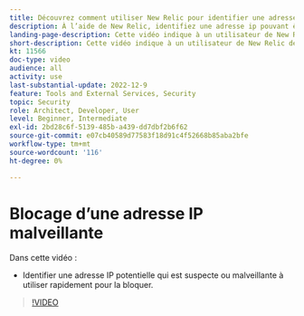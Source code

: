 ```yaml
---
title: Découvrez comment utiliser New Relic pour identifier une adresse IP à bloquer.
description: À l’aide de New Relic, identifiez une adresse ip pouvant être malveillante par nature.  Une fois l’adresse IP déterminée, elle est utilisée dans Fastly pour l’empêcher d’accéder à l’application.
landing-page-description: Cette vidéo indique à un utilisateur de New Relic de trouver les adresses IP potentielles qui doivent être bloquées pour accéder au site.
short-description: Cette vidéo indique à un utilisateur de New Relic de trouver les adresses IP potentielles qui doivent être bloquées pour accéder au site.
kt: 11566
doc-type: video
audience: all
activity: use
last-substantial-update: 2022-12-9
feature: Tools and External Services, Security
topic: Security
role: Architect, Developer, User
level: Beginner, Intermediate
exl-id: 2bd28c6f-5139-485b-a439-dd7dbf2b6f62
source-git-commit: e07cb40589d77583f18d91c4f52668b85aba2bfe
workflow-type: tm+mt
source-wordcount: '116'
ht-degree: 0%

---
```


# Blocage d’une adresse IP malveillante

Dans cette vidéo :

- Identifier une adresse IP potentielle qui est suspecte ou &#x200B; malveillante à utiliser rapidement pour la bloquer.

>[!VIDEO](https://video.tv.adobe.com/v/3417127?quality=12&learn=on&captions=fre_fr)
